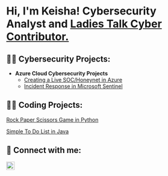 <h1>Hi, I'm Keisha! Cybersecurity Analyst and   <a href="(https://ladiestalk.tech/)">Ladies Talk Cyber Contributor.</a>

<h2>👨‍💻 Cybersecurity Projects:</h2>

- <b>Azure Cloud Cybersecurity Projects</b>
  - [Creating a Live SOC/Honeynet in Azure](https://github.com/goddessmoon45/Azure-SOC)
  - [Incident Response in Microsoft Sentinel](https://github.com/joshmadakor1/Algorithms-Practice)


<h2>👨‍💻 Coding Projects:</h2>
<a href="https://replit.com/@lovelylynette44/Rock-Paper-Scissors-Game#main" target="_blank">Rock Paper Scissors Game in Python</a>
    </p>

 <p> <a href="https://replit.com/@lovelylynette44/To-do-list#src/main/java/SimpleToDoList.java" target="_blank">Simple To Do List in Java</a></p>


<h2> 🤳 Connect with me:</h2>

[<img align="left" alt="JoshMadakor | LinkedIn" width="22px" src="https://cdn.jsdelivr.net/npm/simple-icons@v3/icons/linkedin.svg" />][linkedin]



[linkedin]: https://linkedin.com/in/keisha-b-30347b53

<!--

Here are some ideas to get you started:

